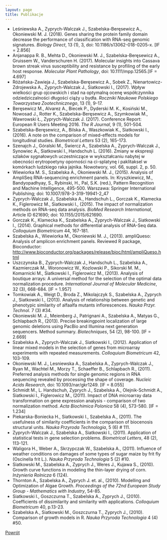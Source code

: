 ```yaml
---
layout: page
title: Publikacje
---
```


+ Leśniewska A., Zyprych-Walczak J., Szabelska-Beręsewicz A., Okoniewski M. J. (2018). Genes sharing the protein family domain decrease the performance of classification with RNA-seq genomic signatures. *Biology Direct*, 13 (1), 3, doi: 10.1186/s13062-018-0205-x. [IF = 2.856]
+ Anjanappa R. B., Mehta D., Okoniewski M. J., Szabelska-Beręsewicz A., Gruissem W., Vanderschuren H. (2017). Molecular insights into Cassava brown streak virus susceptibility and resistance by profiling of the early host response. *Molecular Plant Pathology*, doi: 10.1111/mpp.12565.[IF = 4.697]
+ Różańska-Zawieja J., Szabelska-Beręsewicz A., Sobek Z., Nienartowicz-Zdrojewska A., Zyprych-Walczak J., Siatkowski I., (2017). Wpływ wielkości grup ojcowskich i stad na optymalną ocenę współczynnika odziedziczalności długości ciąży u bydła. *Roczniki Naukowe Polskiego Towarzystwa Zootechnicznego*, 13 (1), 9-17.
+ Beręsewicz M., Alvarez A., Biecek P., Dyderski M. K., Kosiński M., Nowosad J., Rotter K., Szabelska-Beręsewicz A., Szymkowiak M., Wawrowski Ł., Zyprych-Walczak J. (2017). Conference Report: European R Users Meeting 2016. *The R Journal*, 9 (1), 501-504.
+ Szabelska-Beręsewicz, A., Bilska A., Waszkowiak K., Siatkowski I., (2016). A note on the comparison of mixed-effects models for longitudinal studies. *Biometrical Letters* 53 (2), 165-173.
+	Szenajch J., Góralski M., Świercz A., Szabelska A., Zyprych-Walczak J., Synowiec A., Siatkowski I., Handschuh L. (2016). Zmiany w ekspresji szlaków sygnałowych uczestniczące w wykształcaniu nabytej w obecności erytropoetyny oporności na ci-splatynę i paklitaksel w komórkach ludzkiego raka jajnika. Nowotwory, vol. 66, suppl. 2, p. 50.
+ Wiewiorka M. S., Szabelska A.,  Okoniewski M. J., (2015). Analysis of AmpliSeq RNA-sequencing enrichment panels. In: Kryszkiewicz, M., Bandyopadhyay, S., Rybinski, H., Pal, S.K. (red.), Pattern Recognition and Machine Intelligence, 495-500. Warszawa: Springer International Publishing; doi: 10.1007/978-3-319-19941-2_47
+ Zyprych-Walczak J., Szabelska A., Handschuh L., Gorczak K., Klamecka K., Figlerowicz M., Siatkowski I., (2015). The impact of normalization methods on RNA-seq data analysis. *BioMed Research International*, Article ID 621690; doi: 10.1155/2015/621690.
+ Gorczak K., Klamecka K., Szabelska A., Zyprych-Walczak J., Siatkowski I., (2014). Graphical methods for differential analysis of RNA-Seq data. *Colloquium Biometricum* 44, 167-181.
+ Szabelska A., Wiewiorka M., Okoniewski M. J., (2013). ampliQueso: Analysis of amplicon enrichment panels. Reviewed R package, Bioconductor: http://www.bioconductor.org/packages/release/bioc/html/ampliQueso.html
+ Uszczynska B., Zyprych-Walczak J., Handschuh L., Szabelska A., Kazmierczak M., Woronowicz W., Kozlowski P., Sikorski M. M., Komarnicki M., Siatkowski I., Figlerowicz M., (2013). Analysis of boutique arrays: A universal method for the selection of the optimal data normalization procedure. *International Journal of Molecular Medicine*, 32 (3), 668-684. [IF = 1.957]
+ Tomkowiak A., Weigt D., Broda Z., Mikolajczyk S., Szabelska A., Zyprych J., Siatkowski I., (2013). Analysis of relationship between genetic and phenotypic similarity of alfaalfa mutants inflorescences. *Nauka Przyr. Technol.* 7 (3) #34.
+ Okoniewski M. J., Meienberg J., Patrignani A., Szabelska A., Matyas G., Schlapbach R., (2013). Precise breakingpoint localization of large genomic deletions using PacBio and Illumina next generation sequencers.  Method summary. *Biotechniques*, 54 (2), 98-100. [IF = 2.669]
+ Szabelska A., Zyprych-Walczak J., Siatkowski I., (2012). Application of linear mixed models in the selection of genes from microarray experiments with repeated measurements.  *Colloquium Biometricum* 42, 103-109.
+ Okoniewski M. J., Lesniewska A., Szabelska A., Zyprych-Walczak J., Ryan M., Wachtel M., Morzy T., Schaeffer B., Schlapbach R., (2011). Preferred analysis methods for single genomic regions in RNA sequencing revealed by processing the shape of coverage. *Nucleic Acids Research*, doi: 10.1093/nar/gkr1249. [IF = 8.055]
+ Schmidt M., L. Handschuh,  Zyprych J., Szabelska A., Olejnik-Schmidt A., Siatkowski I., Figlerowicz M., (2011). Impact of DNA microarray data transformation on gene expression analysis - comparison of two normalization method. *Acta Biochimica Polonica* 58 (4), 573-580. [IF = 1.234]
+ Piekarska-Boniecka H., Siatkowski I., Szabelska A., (2011). The usefulness of similarity coefficients in the comparison of biocenosis structural units. *Nauka Przyroda Technologia*, 5 (6) # 111.
+ Zyprych-Walczak J., Szabelska A., Siatkowski I., (2011). Application of statistical tests in gene selection problems. *Biometrical Letters*, 48 (2), 113-121.
+ Waligora H., Weber A., Skrzypczak W., Szabelska A., (2011). Influence of weather conditions on damages of some types of sugar maize by frit fly (Oscinella frit L.). *Nauka Przyroda Technologia* 5 (2) #10.
+ Siatkowski M., Szabelska A., Zyprych J., Weres J., Kujawa S., (2010). Growth curve functions in modeling the thin-layer drying of corn. *Inżynieria Rolnicza* 6 (124).
+ Thornton A., Szabelska A., Zyprych J. et. al., (2010). Modelling and Optimization of Algae Growth. *Proceedings of the 72nd European Study Group - Mathematics with Industry*, 54-85.
+ Siatkowski I., Goszczurna T., Szabelska A., Zyprych J., (2010). Coefficients of dissimilarity and similarity with applications. *Colloquium Biometricum* 40, p.13-23.
+ Szabelska A., Siatkowski M., Goszczurna T., Zyprych J., (2010). Comparison of growth models in R. *Nauka Przyroda Technologia* 4 (4) #50.

[Powrót](/cv)
